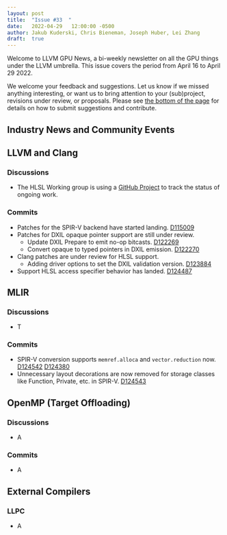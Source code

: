 ```yaml
---
layout: post
title:  "Issue #33  "
date:   2022-04-29   12:00:00 -0500
author: Jakub Kuderski, Chris Bieneman, Joseph Huber, Lei Zhang
draft:  true
---
```


Welcome to LLVM GPU News, a bi-weekly newsletter on all the GPU things under the LLVM umbrella.
This issue covers the period from April 16 to April 29 2022.

We welcome your feedback and suggestions. Let us know if we missed anything interesting, or want us to bring attention to your (sub)project, revisions under review, or proposals. Please see [the bottom of the page](https://llvm-gpu-news.github.io/about/) for details on how to submit suggestions and contribute.


## Industry News and Community Events


##  LLVM and Clang

### Discussions

* The HLSL Working group is using a [GitHub Project](https://github.com/orgs/llvm/projects/4) to track the status of ongoing work.

### Commits

* Patches for the SPIR-V backend have started landing. [D115009](https://reviews.llvm.org/D115009)
* Patches for DXIL opaque pointer support are still under review.
  - Update DXIL Prepare to emit no-op bitcasts. [D122269](https://reviews.llvm.org/D122269)
  - Convert opaque to typed pointers in DXIL emission. [D122270](https://reviews.llvm.org/D122270)
* Clang patches are under review for HLSL support.
  - Adding driver options to set the DXIL validation version. [D123884](https://reviews.llvm.org/D123884)
* Support HLSL access specifier behavior has landed. [D124487](https://reviews.llvm.org/D124487)


## MLIR

### Discussions

* T

### Commits

* SPIR-V conversion supports `memref.alloca` and `vector.reduction` now. [D124542](https://reviews.llvm.org/D124542) [D124380](https://reviews.llvm.org/D124380)
* Unnecessary layout decorations are now removed for storage classes like Function, Private, etc. in SPIR-V. [D124543](https://reviews.llvm.org/D124543)


## OpenMP (Target Offloading)

### Discussions

* A

### Commits

* A


## External Compilers

### LLPC

* A
